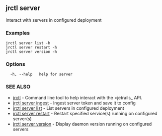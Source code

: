 ## jrctl server

Interact with servers in configured deployment

### Examples

```
jrctl server list -h
jrctl server restart -h
jrctl server version -h
```

### Options

```
  -h, --help   help for server
```

### SEE ALSO

* [jrctl](jrctl.md)	 - Command line tool to help interact with the >jetrails_ API.
* [jrctl server ingest](jrctl_server_ingest.md)	 - Ingest server token and save it to config
* [jrctl server list](jrctl_server_list.md)	 - List servers in configured deployment
* [jrctl server restart](jrctl_server_restart.md)	 - Restart specified service(s) running on configured server(s)
* [jrctl server version](jrctl_server_version.md)	 - Display daemon version running on configured servers

